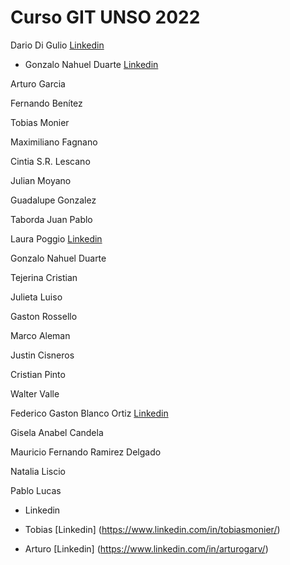 # Curso GIT UNSO 2022

Dario Di Gulio [Linkedin](https://www.linkedin.com/in/dario-di-gulio/)

- Gonzalo Nahuel Duarte [Linkedin](www.linkedin.com/in/duarteng)

Arturo Garcia

Fernando Benítez 

Tobias Monier

Maximiliano Fagnano

Cintia S.R. Lescano

Julian Moyano

Guadalupe Gonzalez

Taborda Juan Pablo

Laura Poggio  [Linkedin](https://www.linkedin.com/in/laura-poggio-lezcano/)

Gonzalo Nahuel Duarte

Tejerina Cristian

Julieta Luiso

Gaston Rossello

Marco Aleman

Justin Cisneros

Cristian Pinto

Walter Valle

Federico Gaston Blanco Ortiz [Linkedin](https://www.linkedin.com/in/fedegbo)

Gisela Anabel Candela

Mauricio Fernando Ramirez Delgado

Natalia Liscio

Pablo Lucas

- Linkedin 
- Tobias [Linkedin] (https://www.linkedin.com/in/tobiasmonier/)

- Arturo [Linkedin] (https://www.linkedin.com/in/arturogarv/)




